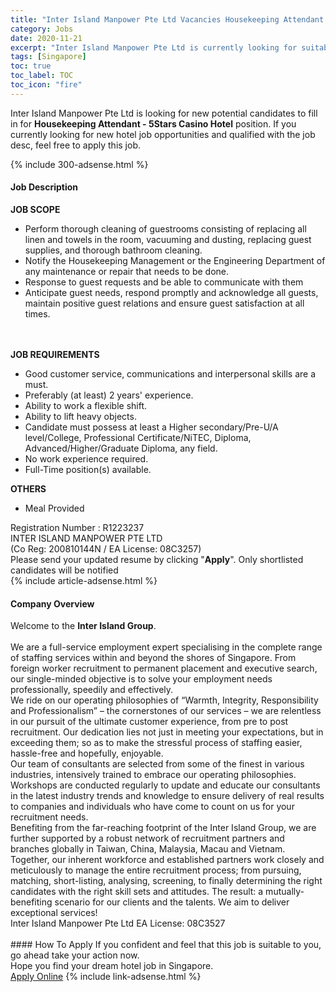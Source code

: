```yaml
---
title: "Inter Island Manpower Pte Ltd Vacancies Housekeeping Attendant - 5Stars Casino Hotel" 
category: Jobs 
date: 2020-11-21 
excerpt: "Inter Island Manpower Pte Ltd is currently looking for suitable person to fill in the Housekeeping Attendant - 5Stars Casino Hotel which positioned at Singapore" 
tags: [Singapore] 
toc: true 
toc_label: TOC 
toc_icon: "fire" 
--- 
```


<p>Inter Island Manpower Pte Ltd is looking for new potential candidates to fill in for <b>Housekeeping Attendant - 5Stars Casino Hotel</b> position. If you currently looking for new hotel job opportunities and qualified with the job desc, feel free to apply this job.
</p>{% include 300-adsense.html %} 
<div><div><div><h4>Job Description</h4></div></div><div><div><span><div><div><strong>JOB SCOPE</strong><ul><li>Perform thorough cleaning of guestrooms consisting of replacing all linen and towels in the room, vacuuming and dusting, replacing guest supplies, and thorough bathroom cleaning.</li><li>Notify the Housekeeping Management or the Engineering Department of any maintenance or repair that needs to be done.</li><li>Response to guest requests and be able to communicate with them</li><li>Anticipate guest needs, respond promptly and acknowledge all guests, maintain positive guest relations and ensure guest satisfaction at all times.</li></ul><br><br><strong>JOB REQUIREMENTS</strong><ul><li>Good customer service, communications and interpersonal skills are a must.</li><li>Preferably (at least) 2 years' experience.</li><li>Ability to work a flexible shift.&#160;</li><li>Ability to lift heavy objects.</li><li>Candidate must possess at least a Higher secondary/Pre-U/A level/College, Professional Certificate/NiTEC, Diploma, Advanced/Higher/Graduate Diploma, any field.</li><li>No work experience required.</li><li>Full-Time position(s) available.</li></ul></div><div><strong>OTHERS</strong></div><ul><li>Meal Provided</li></ul><div>Registration Number : R1223237<br>INTER ISLAND MANPOWER PTE LTD<br>(Co Reg: 200810144N / EA License: 08C3257)<br>Please send your updated resume by clicking "<strong>Apply</strong>". Only shortlisted candidates will be notified</div></div></span></div></div></div> 
{% include article-adsense.html %} 
<div><div><div><h4>Company Overview</h4></div></div><div><div><span><div><div>Welcome to the <strong>Inter Island Group</strong>.</div><div><br>We are a full-service employment expert specialising in the complete range of staffing services within and beyond the shores of Singapore. From foreign worker recruitment to permanent placement and executive search, our single-minded objective is to solve your employment needs professionally, speedily and effectively.</div><div>We ride on our operating philosophies of &#8220;Warmth, Integrity, Responsibility and Professionalism&#8221; &#8211; the cornerstones of our services &#8211; we are relentless in our pursuit of the ultimate customer experience, from pre to post recruitment. Our dedication lies not just in meeting your expectations, but in exceeding them; so as to make the stressful process of staffing easier, hassle-free and hopefully, enjoyable.</div><div>Our team of consultants are selected from some of the finest in various industries, intensively trained to embrace our operating philosophies. Workshops are conducted regularly to update and educate our consultants in the latest industry trends and knowledge to ensure delivery of real results to companies and individuals who have come to count on us for your recruitment needs.</div><div>Benefiting from the far-reaching footprint of the Inter Island Group, we are further supported by a robust network of recruitment partners and branches globally in Taiwan, China, Malaysia, Macau and Vietnam.</div><div>Together, our inherent workforce and established partners work closely and meticulously to manage the entire recruitment process; from pursuing, matching, short-listing, analysing, screening, to finally determining the right candidates with the right skill sets and attitudes. The result: a mutually-benefiting scenario for our clients and the talents. We aim to deliver exceptional services!</div><div>Inter Island Manpower Pte Ltd EA License: 08C3527<br>&#160;</div></div></span></div></div></div> 
#### How To Apply 
If you confident and feel that this job is suitable to you, go ahead take your action now. <br/> 
Hope you find your dream hotel job in Singapore. <br/> 
<a href="https://www.jobstreet.com.my/en/job/housekeeping-attendant-5stars-casino-hotel-8210896/origin/sg?jobId=jobstreet-sg-job-8210896&sectionRank=4&token=0~8ba97bb8-9c04-4470-885f-a5f9cdde3f6e&fr=SRP%20View%20In%20New%20Ta" class="btn btn--info" target="_blank" rel="nofollow noopenner">Apply Online</a> 
{% include link-adsense.html %} 